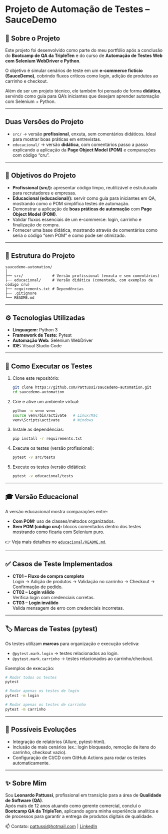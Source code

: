 # Projeto de Automação de Testes – SauceDemo  

## 📌 Sobre o Projeto  
Este projeto foi desenvolvido como parte do meu portfólio após a conclusão do **Bootcamp de QA da TripleTen** e do curso de **Automação de Testes Web com Selenium WebDriver e Python**.  

O objetivo é simular cenários de teste em um **e-commerce fictício (SauceDemo)**, cobrindo fluxos críticos como login, adição de produtos ao carrinho e checkout.  

Além de ser um projeto técnico, ele também foi pensado de forma **didática**, servindo como guia para QA’s iniciantes que desejam aprender automação com Selenium + Python.  

---

##  Duas Versões do Projeto  
- `src/` → versão **profissional**, enxuta, sem comentários didáticos. Ideal para mostrar boas práticas em entrevistas.  
- `educacional/` → versão **didática**, com comentários passo a passo explicando a aplicação da **Page Object Model (POM)** e comparações com código “cru”.  

---

## 🎯 Objetivos do Projeto
- **Profissional (src/):** apresentar código limpo, reutilizável e estruturado para recrutadores e empresas.  
- **Educacional (educacional/):** servir como guia para iniciantes em QA, mostrando como o POM simplifica testes de automação.
- Demonstrar a aplicação de **boas práticas de automação** com **Page Object Model (POM)**.  
- Validar fluxos essenciais de um e-commerce: login, carrinho e finalização de compra.  
- Fornecer uma base didática, mostrando através de comentários como seria o código “sem POM” e como pode ser otimizado.  

---

## 📂 Estrutura do Projeto  

```
saucedemo-automation/
│
├── src/             # Versão profissional (enxuta e sem comentários)
├── educacional/     # Versão didática (comentada, com exemplos de código cru)
├── requirements.txt # Dependências
├── .gitignore
└── README.md
```
---

## ⚙️ Tecnologias Utilizadas  
- **Linguagem:** Python 3  
- **Framework de Teste:** Pytest  
- **Automação Web:** Selenium WebDriver  
- **IDE:** Visual Studio Code  

---

## 🚀 Como Executar os Testes  

1. Clone este repositório:
   ```bash
   git clone https://github.com/Pattussi/saucedemo-automation.git
   cd saucedemo-automation
   ```

2. Crie e ative um ambiente virtual:
   ```bash
   python -m venv venv
   source venv/bin/activate   # Linux/Mac
   venv\Scripts\activate      # Windows
   ```

3. Instale as dependências:
   ```bash
   pip install -r requirements.txt
   ```

4. Execute os testes (versão profissional):
   ```bash
   pytest -v src/tests
   ```

5. Execute os testes (versão didática):
   ```bash
   pytest -v educacional/tests
   ```

---
## 🎓 Versão Educacional

A versão educacional mostra comparações entre:

- **Com POM:** uso de classes/métodos organizados.  
- **Sem POM (código cru):** blocos comentados dentro dos testes mostrando como ficaria com Selenium puro.  

👉 Veja mais detalhes no [`educacional/README.md`](educacional/README.md).  

---
## ✅ Casos de Teste Implementados  
- **CT01 – Fluxo de compra completo**  
   Login → Adição de produtos → Validação no carrinho → Checkout → Confirmação de pedido.  
- **CT02 – Login válido**  
   Verifica login com credenciais corretas.  
- **CT03 – Login inválido**  
   Valida mensagem de erro com credenciais incorretas.  

---

## 🏷️ Marcas de Testes (pytest)

Os testes utilizam **marcas** para organização e execução seletiva:

- `@pytest.mark.login` → testes relacionados ao login.  
- `@pytest.mark.carrinho` → testes relacionados ao carrinho/checkout.  

Exemplos de execução:

```bash
# Rodar todos os testes
pytest

# Rodar apenas os testes de login
pytest -m login

# Rodar apenas os testes de carrinho
pytest -m carrinho
```

---

## 🔮 Possíveis Evoluções  
- Integração de relatórios (Allure, pytest-html).  
- Inclusão de mais cenários (ex.: login bloqueado, remoção de itens do carrinho, checkout vazio).  
- Configuração de CI/CD com GitHub Actions para rodar os testes automaticamente.  

---

## ✨ Sobre Mim
Sou **Leonardo Pattussi**, profissional em transição para a área de **Qualidade de Software (QA)**.  
Após mais de 12 anos atuando como gerente comercial, concluí o **Bootcamp QA da TripleTen**, aplicando agora minha experiência analítica e de processos para garantir a entrega de produtos digitais de qualidade.  

📫 Contato: [pattussi@hotmail.com](mailto:pattussi@hotmail.com) | [LinkedIn](https://linkedin.com/in/leonardo-pattussi)  